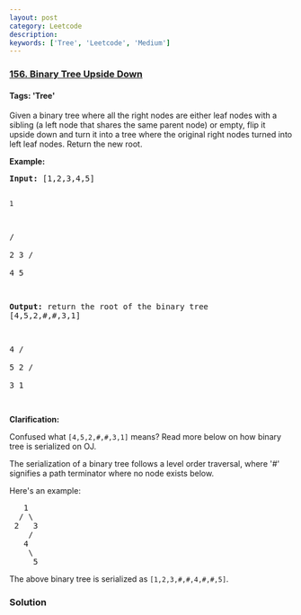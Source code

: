 ```yaml
---
layout: post
category: Leetcode
description: 
keywords: ['Tree', 'Leetcode', 'Medium']
---
```

### [156. Binary Tree Upside Down](https://leetcode.com/problems/binary-tree-upside-down)

#### Tags: 'Tree'

<div class="content__u3I1 question-content__JfgR"><div><p>Given a binary tree where all the right nodes are either leaf nodes with a sibling (a left node that shares the same parent node) or empty, flip it upside down and turn it into a tree where the original right nodes turned into left leaf nodes. Return the new root.</p>
<p><strong>Example:</strong></p>
<pre><strong>Input: </strong>[1,2,3,4,5]

    1
   / \
  2   3
 / \
4   5

<strong>Output:</strong> return the root of the binary tree [4,5,2,#,#,3,1]

   4
  / \
 5   2
    / \
   3   1  
</pre>
<p><strong>Clarification:</strong></p>
<p>Confused what <code>[4,5,2,#,#,3,1<font face="monospace">]</font></code> means? Read more below on how binary tree is serialized on OJ.</p>
<p>The serialization of a binary tree follows a level order traversal, where '#' signifies a path terminator where no node exists below.</p>
<p>Here's an example:</p>
<pre>   1
  / \
 2   3
    /
   4
    \
     5
</pre>
<p>The above binary tree is serialized as <code>[1,2,3,#,#,4,#,#,5]</code>.</p>
</div></div>

### Solution
